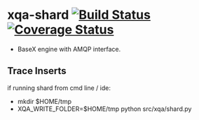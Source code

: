 # xqa-shard [![Build Status](https://travis-ci.org/jameshnsears/xqa-shard.svg?branch=master)](https://travis-ci.org/jameshnsears/xqa-shard) [![Coverage Status](https://coveralls.io/repos/github/jameshnsears/xqa-shard/badge.svg?branch=master)](https://coveralls.io/github/jameshnsears/xqa-shard?branch=master)
* BaseX engine with AMQP interface.

## Trace Inserts
if running shard from cmd line / ide:
* mkdir $HOME/tmp
* XQA_WRITE_FOLDER=$HOME/tmp python src/xqa/shard.py
